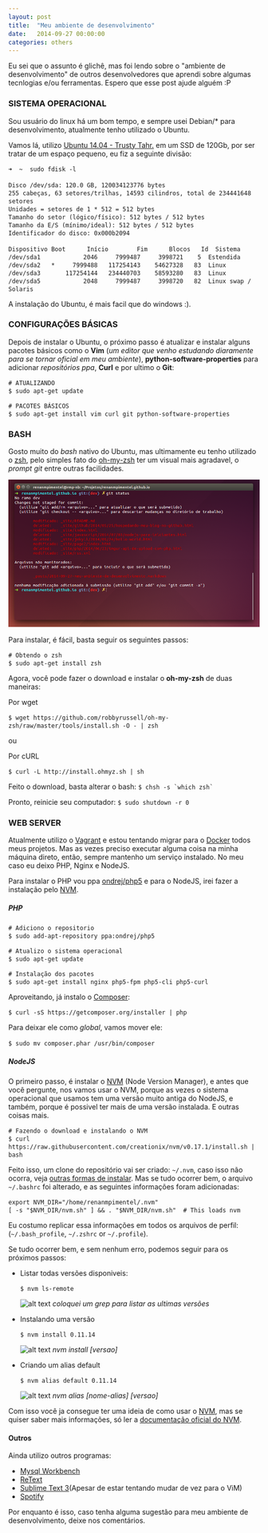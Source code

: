 ```yaml
---
layout: post
title:  "Meu ambiente de desenvolvimento"
date:   2014-09-27 00:00:00
categories: others
---
```


Eu sei que o assunto é glichê, mas foi lendo sobre o "ambiente de desenvolvimento" de outros desenvolvedores que aprendi sobre algumas tecnlogias e/ou ferramentas. Espero que esse post ajude alguém :P


### SISTEMA OPERACIONAL

Sou usuário do linux há um bom tempo, e sempre usei Debian/* para desenvolvimento, atualmente tenho utilizado o Ubuntu.

Vamos lá, utilizo [Ubuntu 14.04 - Trusty Tahr.] em um SSD de 120Gb, por ser tratar de um espaço pequeno, eu fiz a seguinte divisão: 

```
➜  ~  sudo fdisk -l

Disco /dev/sda: 120.0 GB, 120034123776 bytes
255 cabeças, 63 setores/trilhas, 14593 cilindros, total de 234441648 setores
Unidades = setores de 1 * 512 = 512 bytes
Tamanho do setor (lógico/físico): 512 bytes / 512 bytes
Tamanho da E/S (mínimo/ideal): 512 bytes / 512 bytes
Identificador do disco: 0x000b2094

Dispositivo Boot      Início        Fim      Blocos   Id  Sistema
/dev/sda1            2046     7999487     3998721    5  Estendida
/dev/sda2   *     7999488   117254143    54627328   83  Linux
/dev/sda3       117254144   234440703    58593280   83  Linux
/dev/sda5            2048     7999487     3998720   82  Linux swap / Solaris
```

A instalação do Ubuntu, é mais facil que do windows :).


### CONFIGURAÇÕES BÁSICAS

Depois de instalar o Ubuntu, o próximo passo é atualizar e instalar alguns pacotes básicos como o __Vim__ (_um editor que venho estudando diaramente para se tornar oficial em meu ambiente_), __python-software-properties__ para adicionar _repositórios ppa_, __Curl__ e por ultimo o __Git__:


```
# ATUALIZANDO
$ sudo apt-get update
```

```
# PACOTES BÁSICOS
$ sudo apt-get install vim curl git python-software-properties
```


### BASH
Gosto muito do _bash_ nativo do Ubuntu, mas ultimamente eu tenho utilizado o [zsh], pelo simples fato do [oh-my-zsh] ter um visual mais agradavel, o _prompt git_ entre outras facilidades.

![alt text](/assets/images/post-005/oh-my-zsh.png "")

Para instalar, é fácil, basta seguir os seguintes passos:

```
# Obtendo o zsh
$ sudo apt-get install zsh
```

Agora, você pode fazer o download e instalar o __oh-my-zsh__ de duas maneiras:

Por wget

```
$ wget https://github.com/robbyrussell/oh-my-zsh/raw/master/tools/install.sh -O - | zsh
```

ou

Por cURL

```
$ curl -L http://install.ohmyz.sh | sh
```

Feito o download, basta alterar o bash: ``` $ chsh -s `which zsh` ```

Pronto, reinicie seu computador: ``` $ sudo shutdown -r 0 ```


### WEB SERVER

Atualmente utilizo o [Vagrant] e estou tentando migrar para o [Docker] todos meus projetos. Mas as vezes preciso executar alguma coisa na minha máquina direto, então, sempre mantenho um serviço instalado. No meu caso eu deixo PHP, Nginx e NodeJS.

Para instalar o PHP vou ppa [ondrej/php5] e para o NodeJS, irei fazer a instalação pelo [NVM].

##### PHP
```
# Adiciono o repositorio
$ sudo add-apt-repository ppa:ondrej/php5
```

```
# Atualizo o sistema operacional
$ sudo apt-get update
```

```
# Instalação dos pacotes
$ sudo apt-get install nginx php5-fpm php5-cli php5-curl
```

Aproveitando, já instalo o [Composer]:

```
$ curl -sS https://getcomposer.org/installer | php
```

Para deixar ele como _global_, vamos mover ele: 

```$ sudo mv composer.phar /usr/bin/composer```

##### NodeJS

O primeiro passo, é instalar o [NVM] (Node Version Manager), e antes que você pergunte, nos vamos usar o NVM, porque as vezes o sistema operacional que usamos tem uma versão muito antiga do NodeJS, e também, porque é possivel ter mais de uma versão instalada. E outras coisas mais.

```
# Fazendo o download e instalando o NVM
$ curl https://raw.githubusercontent.com/creationix/nvm/v0.17.1/install.sh | bash 
```

Feito isso, um clone do repositório vai ser criado: ``` ~/.nvm ```, caso isso não ocorra, veja [outras formas de instalar]. Mas se tudo ocorrer bem, o arquivo ```~/.bashrc``` foi alterado, e as seguintes informações foram adicionadas:

```
export NVM_DIR="/home/renanmpimentel/.nvm"
[ -s "$NVM_DIR/nvm.sh" ] && . "$NVM_DIR/nvm.sh"  # This loads nvm
```

Eu costumo replicar essa informações em todos os arquivos de perfil: (```~/.bash_profile```, ```~/.zshrc``` or ```~/.profile```).

Se tudo ocorrer bem, e sem nenhum erro, podemos seguir para os próximos passos:

* Listar todas versões disponiveis:

    ```
    $ nvm ls-remote
    ```
    ![alt text](/assets/images/post-005/nvm_ls-remote.png "")
    _coloquei um grep para listar as ultimas versões_

* Instalando uma versão
    
    ```
    $ nvm install 0.11.14
    ```
    ![alt text](/assets/images/post-005/nvm-install.png "")
    _nvm install [versao]_

* Criando um alias default

    ```
    $ nvm alias default 0.11.14
    ```
    ![alt text](/assets/images/post-005/nvm-alias-dafault.png "")
    _nvm alias [nome-alias] [versao]_


Com isso você ja consegue ter uma ideia de como usar o [NVM], mas se quiser saber mais informações, só ler a [documentação oficial do NVM].

#### Outros

Ainda utilizo outros programas:

* [Mysql Workbench]
* [ReText]
* [Sublime Text 3](Apesar de estar tentando mudar de vez para o ViM)
* [Spotify]


Por enquanto é isso, caso tenha alguma sugestão para meu ambiente de desenvolvimento, deixe nos comentários.


[Ubuntu 14.04 - Trusty Tahr.]: http://releases.ubuntu.com/14.04/
[zsh]: http://www.zsh.org/
[oh-my-zsh]: https://github.com/robbyrussell/oh-my-zsh
[temas personalizados]: https://github.com/robbyrussell/oh-my-zsh/wiki/themeshttps://github.com/robbyrussell/oh-my-zsh/wiki/themes
[Vagrant]: https://www.vagrantup.com/
[Docker]: https://www.docker.com/
[ondrej/php5]: https://launchpad.net/~ondrej/+archive/php5
[NVM]: https://github.com/creationix/nvm
[Composer]: https://getcomposer.org/
[outras formas de instalar]: https://github.com/creationix/nvm#install-script
[documentação oficial do NVM]: https://github.com/creationix/nvm#usage
[Mysql Workbench]: http://www.mysql.com/products/workbench/
[ReText]: http://sourceforge.net/projects/retext/
[Sublime Text 3]: http://www.sublimetext.com/3
[Spotify]: https://www.spotify.com/